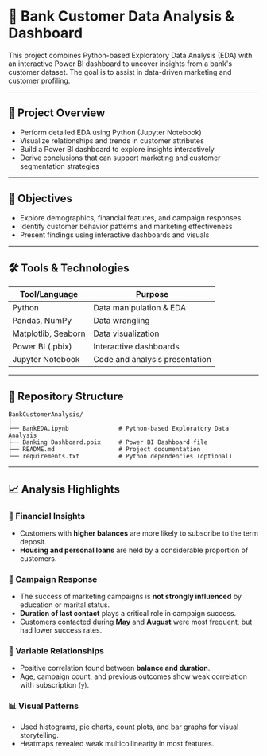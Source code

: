 # 🏦 Bank Customer Data Analysis & Dashboard

This project combines Python-based Exploratory Data Analysis (EDA) with an interactive Power BI dashboard to uncover insights from a bank's customer dataset. The goal is to assist in data-driven marketing and customer profiling.

---

## 📌 Project Overview

* Perform detailed EDA using Python (Jupyter Notebook)
* Visualize relationships and trends in customer attributes
* Build a Power BI dashboard to explore insights interactively
* Derive conclusions that can support marketing and customer segmentation strategies

---

## 🧠 Objectives

* Explore demographics, financial features, and campaign responses
* Identify customer behavior patterns and marketing effectiveness
* Present findings using interactive dashboards and visuals

---

## 🛠️ Tools & Technologies

| Tool/Language       | Purpose                        |
| ------------------- | ------------------------------ |
| Python              | Data manipulation & EDA        |
| Pandas, NumPy       | Data wrangling                 |
| Matplotlib, Seaborn | Data visualization             |
| Power BI (.pbix)    | Interactive dashboards         |
| Jupyter Notebook    | Code and analysis presentation |

---

## 📁 Repository Structure

```
BankCustomerAnalysis/
│
├── BankEDA.ipynb              # Python-based Exploratory Data Analysis
├── Banking Dashboard.pbix     # Power BI Dashboard file
├── README.md                  # Project documentation
└── requirements.txt           # Python dependencies (optional)
```
---

## 📈 Analysis Highlights

### 🏦 Financial Insights

* Customers with **higher balances** are more likely to subscribe to the term deposit.
* **Housing and personal loans** are held by a considerable proportion of customers.

### 📣 Campaign Response

* The success of marketing campaigns is **not strongly influenced** by education or marital status.
* **Duration of last contact** plays a critical role in campaign success.
* Customers contacted during **May** and **August** were most frequent, but had lower success rates.

### 🔗 Variable Relationships

* Positive correlation found between **balance and duration**.
* Age, campaign count, and previous outcomes show weak correlation with subscription (`y`).

### 📊 Visual Patterns

* Used histograms, pie charts, count plots, and bar graphs for visual storytelling.
* Heatmaps revealed weak multicollinearity in most features.
